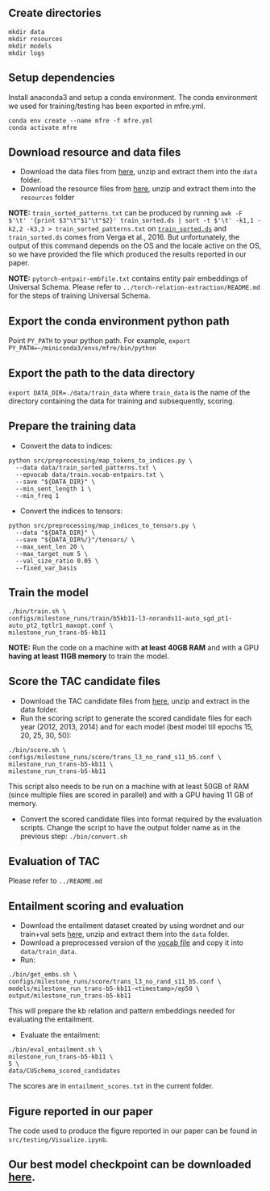 ## Create directories
```
mkdir data
mkdir resources
mkdir models
mkdir logs
```

## Setup dependencies
Install anaconda3 and setup a conda environment. The conda environment we used for training/testing has been exported in mfre.yml.
```
conda env create --name mfre -f mfre.yml 
conda activate mfre
```

## Download resource and data files
- Download the data files from [here](https://drive.google.com/file/d/1gqptnAY5FLO0sSEXg0tv6nLcCqgvYCJB/view?usp=sharing), unzip and extract them into the `data` folder.  
- Download the resource files from [here](https://drive.google.com/file/d/1hkzi2lvtFpnxW3Q0mD_AWw8Xa37vPchU/view?usp=sharing), unzip and extract them into the `resources` folder

**NOTE:** `train_sorted_patterns.txt` can be produced by running `awk -F $'\t' '{print $3"\t"$1"\t"$2}' train_sorted.ds | sort -t $'\t' -k1,1 -k2,2 -k3,3 > train_sorted_patterns.txt` on [`train_sorted.ds`](https://drive.google.com/file/d/1Su2pGqYOYUstTqqlIIQVjjlPDqGmZ8U-/view?usp=sharing) and `train_sorted.ds` comes from Verga et al., 2016.
But unfortunately, the output of this command depends on the OS and the locale active on the OS, so we have provided the file which produced the results reported in our paper.

**NOTE:** `pytorch-entpair-embfile.txt` contains entity pair embeddings of Universal Schema. Please refer to `../torch-relation-extraction/README.md` for the steps of training Universal Schema.

## Export the conda environment python path
Point `PY_PATH` to your python path. For example, 
`export PY_PATH=~/miniconda3/envs/mfre/bin/python`

## Export the path to the data directory
`export DATA_DIR=./data/train_data`
where `train_data` is the name of the directory containing the data for training and subsequently, scoring.

## Prepare the training data
- Convert the data to indices: 
```
python src/preprocessing/map_tokens_to_indices.py \
  --data data/train_sorted_patterns.txt \
  --epvocab data/train.vocab-entpairs.txt \ 
  --save "${DATA_DIR}" \
  --min_sent_length 1 \
  --min_freq 1
```  
- Convert the indices to tensors:
```
python src/preprocessing/map_indices_to_tensors.py \
  --data "${DATA_DIR}" \
  --save "${DATA_DIR%/}"/tensors/ \ 
  --max_sent_len 20 \
  --max_target_num 5 \
  --val_size_ratio 0.05 \ 
  --fixed_var_basis
```  
## Train the model
```
./bin/train.sh \
configs/milestone_runs/train/b5kb11-l3-norands11-auto_sgd_pt1-auto_pt2_tgtlr1_maxopt.conf \
milestone_run_trans-b5-kb11
```
**NOTE:** Run the code on a machine with **at least 40GB RAM** and with a GPU **having at least 11GB memory** to train the model.

## Score the TAC candidate files
- Download the TAC candidate files from [here](https://drive.google.com/file/d/1_R55FH-Iitmhgz3zEiUqKxjp896bVn6D/view?usp=sharing), unzip and extract in the data folder.
- Run the scoring script to generate the scored candidate files for each year (2012, 2013, 2014) and for each model (best model till epochs 15, 20, 25, 30, 50):

```
./bin/score.sh \
configs/milestone_runs/score/trans_l3_no_rand_s11_b5.conf \
milestone_run_trans-b5-kb11 \
milestone_run_trans-b5-kb11
```

This script also needs to be run on a machine with at least 50GB of RAM (since multiple files are scored in parallel) and with a GPU having 11 GB of memory. 
- Convert the scored candidate files into format required by the evaluation scripts. Change the script to have the output folder name as in the previous step:
`./bin/convert.sh`
  
## Evaluation of TAC
Please refer to `../README.md`

## Entailment scoring and evaluation
- Download the entailment dataset created by using wordnet and our train+val sets [here](https://drive.google.com/file/d/12olFPxMeLigDk3weJroU5JAN14CqKvnZ/view?usp=sharing), unzip and extract them into the `data` folder.
- Download a preprocessed version of the [vocab file](https://drive.google.com/file/d/1siZoqPTJ68Eo4rbOLSndGtc_qErdiSDH/view?usp=sharing) and copy it into `data/train_data`.
- Run:
```
./bin/get_embs.sh \
configs/milestone_runs/score/trans_l3_no_rand_s11_b5.conf \
models/milestone_run_trans-b5-kb11-<timestamp>/ep50 \
output/milestone_run_trans-b5-kb11
```
This will prepare the kb relation and pattern embeddings needed for evaluating the entailment.
  
- Evaluate the entailment:
```
./bin/eval_entailment.sh \
milestone_run_trans-b5-kb11 \
5 \
data/CUSchema_scored_candidates
```
The scores are in `entailment_scores.txt` in the current folder.

## Figure reported in our paper
The code used to produce the figure reported in our paper can be found in `src/testing/Visualize.ipynb`.

## Our best model checkpoint can be downloaded [here](https://drive.google.com/file/d/1G6pAv-e8AXsvvyr_y9P421IdlHZ037EP/view?usp=sharing).